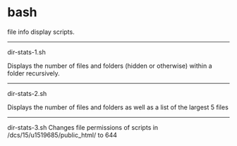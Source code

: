 # bash
file info display scripts.
_________________

dir-stats-1.sh

Displays the number of files and folders (hidden or otherwise) within a folder recursively.
_________________

dir-stats-2.sh

Displays the number of files and folders as well as a list of the largest 5 files
_________________

dir-stats-3.sh
Changes file permissions of scripts in /dcs/15/u1519685/public_html/ to 644

